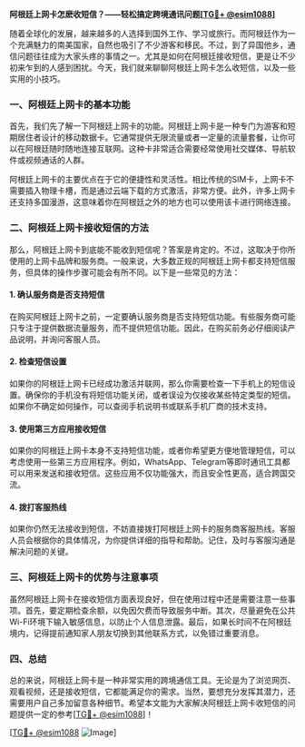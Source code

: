 **阿根廷上网卡怎麽收短信？——轻松搞定跨境通讯问题[[TG💪+ @esim1088](https://t.me/s/esim1088)]**

随着全球化的发展，越来越多的人选择到国外工作、学习或旅行。而阿根廷作为一个充满魅力的南美国家，自然也吸引了不少游客和移民。不过，到了异国他乡，通信问题往往成为大家头疼的事情之一。尤其是如何在阿根廷接收短信，更是让不少初来乍到的人感到困扰。今天，我们就来聊聊阿根廷上网卡怎么收短信，以及一些实用的小技巧。

### 一、阿根廷上网卡的基本功能

首先，我们先了解一下阿根廷上网卡的功能。阿根廷上网卡是一种专门为游客和短期居住者设计的移动数据卡。它通常提供无限流量或者一定量的流量套餐，让你可以在阿根廷随时随地连接互联网。这种卡非常适合需要经常使用社交媒体、导航软件或视频通话的人群。

阿根廷上网卡的主要优点在于它的便捷性和灵活性。相比传统的SIM卡，上网卡不需要插入物理卡槽，而是通过云端下载的方式激活，非常方便。此外，许多上网卡还支持多国漫游，这意味着你在阿根廷之外的地方也可以使用该卡进行网络连接。

### 二、阿根廷上网卡接收短信的方法

那么，阿根廷上网卡到底能不能收到短信呢？答案是肯定的。不过，这取决于你所使用的上网卡品牌和服务商。一般来说，大多数正规的阿根廷上网卡都支持短信服务，但具体的操作步骤可能会有所不同。以下是一些常见的方法：

#### 1. **确认服务商是否支持短信**
   在购买阿根廷上网卡之前，一定要确认服务商是否支持短信功能。有些服务商可能只专注于提供数据流量服务，而不提供短信功能。因此，在购买前务必仔细阅读产品说明，并询问客服人员。

#### 2. **检查短信设置**
   如果你的阿根廷上网卡已经成功激活并联网，那么你需要检查一下手机上的短信设置。确保你的手机没有将短信功能关闭，或者误设为仅接收某些特定类型的短信。如果你不确定如何操作，可以查阅手机说明书或联系手机厂商的技术支持。

#### 3. **使用第三方应用接收短信**
   如果你的阿根廷上网卡本身不支持短信功能，或者你希望更方便地管理短信，可以考虑使用一些第三方应用程序。例如，WhatsApp、Telegram等即时通讯工具都可以用来发送和接收短信。这些应用不仅功能强大，而且安全性更高，适合跨国交流。

#### 4. **拨打客服热线**
   如果你仍然无法接收到短信，不妨直接拨打阿根廷上网卡的服务商客服热线。客服人员会根据你的具体情况，为你提供详细的指导和帮助。记住，及时与客服沟通是解决问题的关键。

### 三、阿根廷上网卡的优势与注意事项

虽然阿根廷上网卡在接收短信方面表现良好，但在使用过程中还是需要注意一些事项。首先，要定期检查余额，以免因欠费而导致服务中断。其次，尽量避免在公共Wi-Fi环境下输入敏感信息，以防止个人信息泄露。最后，如果长时间不在阿根廷境内，记得提前通知家人朋友切换到其他联系方式，以免错过重要消息。

### 四、总结

总的来说，阿根廷上网卡是一种非常实用的跨境通信工具。无论是为了浏览网页、观看视频，还是接收短信，它都能满足你的需求。当然，要想充分发挥其潜力，还需要用户自己多加留意各种细节。希望本文能为大家解决阿根廷上网卡收短信的问题提供一定的参考[[TG💪+ @esim1088](https://t.me/s/esim1088)]！

[[TG💪+ @esim1088](https://t.me/s/esim1088) ![Image](https://i.postimg.cc/4NQfJmqS/Snipaste-2025-05-13-00-14-12.png)]
